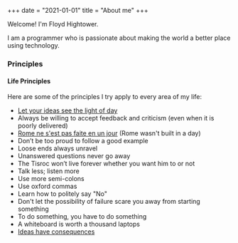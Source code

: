 +++
date = "2021-01-01"
title = "About me"
+++

Welcome! I'm Floyd Hightower.

I am a programmer who is passionate about making the world a better place using technology.

### Principles

#### Life Principles

Here are some of the principles I try apply to every area of my life:

- [Let your ideas see the light of day](/thoughts/light-of-day/)
- Always be willing to accept feedback and criticism (even when it is poorly delivered)
- [Rome ne s'est pas faite en un jour](/thoughts/great-things-take-time/) (Rome wasn't built in a day)
- Don’t be too proud to follow a good example
- Loose ends always unravel
- Unanswered questions never go away
- The Tisroc won’t live forever whether you want him to or not
- Talk less; listen more
- Use more semi-colons
- Use oxford commas
- Learn how to politely say "No"
- Don't let the possibility of failure scare you away from starting something
- To do something, you have to do something
- A whiteboard is worth a thousand laptops
- [Ideas have consequences](https://hightower.space/reading-list/consequences-of-ideas/)

<!-- #### Software Design and Development Principles

When working on a software project, I try to consider and apply the following principles:

- Make the software do the work: software should make life easier (for the end-user)... if it isn't, you're doing something wrong
- Sometimes the best way to start is by writing code that you know will not work
- Simple is better than complex
- Human interaction with a computer should be dynamic
 -->